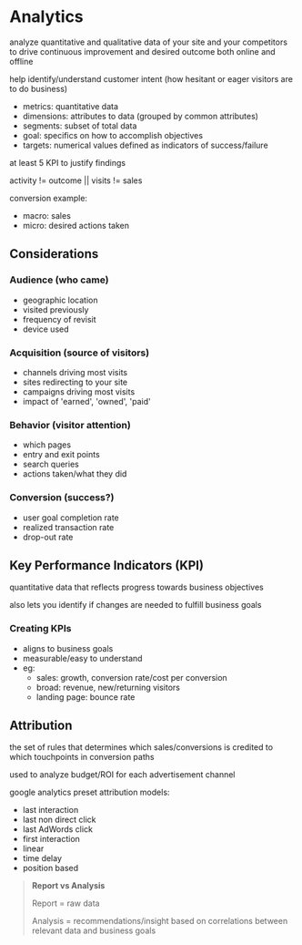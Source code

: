 # Analytics

analyze quantitative and qualitative data of your site and your competitors to drive continuous improvement and desired outcome both online and offline

help identify/understand customer intent (how hesitant or eager visitors are to do business)

* metrics: quantitative data
* dimensions: attributes to data (grouped by common attributes)
* segments: subset of total data
* goal: specifics on how to accomplish objectives
* targets: numerical values defined as indicators of success/failure

at least 5 KPI to justify findings

activity != outcome || visits != sales

conversion example:

* macro: sales
* micro: desired actions taken

## Considerations

### Audience (who came)

* geographic location
* visited previously
* frequency of revisit
* device used

### Acquisition (source of visitors)

* channels driving most visits
* sites redirecting to your site
* campaigns driving most visits
* impact of 'earned', 'owned', 'paid'

### Behavior (visitor attention)

* which pages
* entry and exit points
* search queries
* actions taken/what they did

### Conversion (success?)

* user goal completion rate
* realized transaction rate
* drop-out rate

## Key Performance Indicators (KPI)

quantitative data that reflects progress towards business objectives

also lets you identify if changes are needed to fulfill business goals

### Creating KPIs

* aligns to business goals
* measurable/easy to understand
* eg:
  * sales: growth, conversion rate/cost per conversion
  * broad: revenue, new/returning visitors
  * landing page: bounce rate

## Attribution

the set of rules that determines which sales/conversions is credited to which touchpoints in conversion paths

used to analyze budget/ROI for each advertisement channel

google analytics preset attribution models:

* last interaction
* last non direct click
* last AdWords click
* first interaction
* linear
* time delay
* position based

> **Report vs Analysis**
>
> Report = raw data
>
> Analysis = recommendations/insight based on correlations between relevant data and business goals
